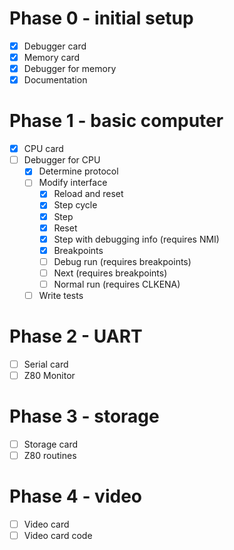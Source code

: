 # Phase 0 - initial setup

- [x] Debugger card
- [x] Memory card
- [x] Debugger for memory
- [x] Documentation

# Phase 1 - basic computer

- [x] CPU card
- [ ] Debugger for CPU
  - [x] Determine protocol
  - [ ] Modify interface
    - [x] Reload and reset
    - [x] Step cycle
    - [x] Step
    - [x] Reset
    - [x] Step with debugging info (requires NMI)
    - [x] Breakpoints
    - [ ] Debug run (requires breakpoints)
    - [ ] Next (requires breakpoints)
    - [ ] Normal run (requires CLKENA)
  - [ ] Write tests

# Phase 2 - UART

- [ ] Serial card
- [ ] Z80 Monitor

# Phase 3 - storage

- [ ] Storage card
- [ ] Z80 routines

# Phase 4 - video

- [ ] Video card
- [ ] Video card code
